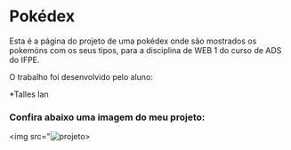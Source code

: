 # Pokédex

Esta é a página do projeto de uma pokédex onde são mostrados os pokemóns com os seus tipos, para a disciplina de WEB 1 do curso de ADS do IFPE.

O trabalho foi desenvolvido pelo aluno:

  *Talles Ian
  
 
 ### Confira abaixo uma imagem do meu projeto:
 
 
 <img src="![projeto](https://user-images.githubusercontent.com/71418062/125025419-04130a80-e059-11eb-9f59-1b8eaa80a970.png)>

 
 
  
